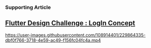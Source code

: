 ### Supporting Article

## [Flutter Design Challenge : LogIn Concept](https://takrutvik.com/flutter-design-challenge-login-concept)


https://user-images.githubusercontent.com/108914401/229864335-dbf0f766-3718-4e59-ac49-f156fc04fc4a.mp4

